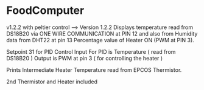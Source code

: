 # FoodComputer
v1.2.2 with peltier control
--> Version 1.2.2
Displays temperature read from DS18B20 via ONE WIRE COMMUNICATION at PIN 12 and also from Humidity data from DHT22 at pin 13 
Percentage value of Heater ON (PWM at PIN 3).

Setpoint 31 for PID Control
Input For PID is Temperature ( read from DS18B20 )
Output is PWM at pin 3 ( for controlling the heater )

Prints Intermediate Heater Temperature read from EPCOS Thermistor.

2nd Thermistor and Heater included

